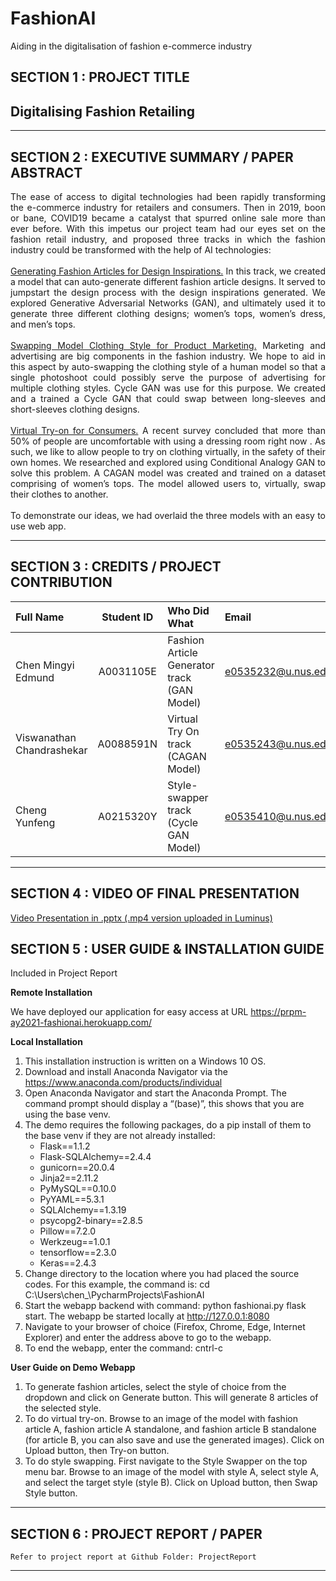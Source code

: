 # FashionAI
Aiding in the digitalisation of fashion e-commerce industry

## SECTION 1 : PROJECT TITLE
## Digitalising Fashion Retailing

---

## SECTION 2 : EXECUTIVE SUMMARY / PAPER ABSTRACT

<div style="text-align: justify"> The ease of access to digital technologies had been rapidly transforming the e-commerce industry for retailers and consumers. Then in 2019, boon or bane, COVID19 became a catalyst that spurred online sale more than ever before. With this impetus our project team had our eyes set on the fashion retail industry, and proposed three tracks in which the fashion industry could be transformed with the help of AI technologies: <br><br>
<ins>Generating Fashion Articles for Design Inspirations.</ins> In this track, we created a model that can auto-generate different fashion article designs. It served to jumpstart the design process with the design inspirations generated. We explored Generative Adversarial Networks (GAN), and ultimately used it to generate three different clothing designs; women’s tops, women’s dress, and men’s tops. <br><br>
<ins>Swapping Model Clothing Style for Product Marketing.</ins> Marketing and advertising are big components in the fashion industry. We hope to aid in this aspect by auto-swapping the clothing style of a human model so that a single photoshoot could possibly serve the purpose of advertising for multiple clothing styles. Cycle GAN was use for this purpose. We created and a trained a Cycle GAN that could swap between long-sleeves and short-sleeves clothing designs. <br><br>
<ins>Virtual Try-on for Consumers.</ins> A recent survey concluded that more than 50% of people are uncomfortable with using a dressing room right now . As such, we like to allow people to try on clothing virtually, in the safety of their own homes. We researched and explored using Conditional Analogy GAN to solve this problem. A CAGAN model was created and trained on a dataset comprising of women’s tops. The model allowed users to, virtually, swap their clothes to another. <br><br>
To demonstrate our ideas, we had overlaid the three models with an easy to use web app.
 </div>

---

## SECTION 3 : CREDITS / PROJECT CONTRIBUTION

| Full Name  | Student ID | Who Did What | Email |
| :------------ |:---------------:| :-----| :-----|
| Chen Mingyi Edmund | A0031105E | Fashion Article Generator track (GAN Model) | e0535232@u.nus.edu |
| Viswanathan Chandrashekar | A0088591N | Virtual Try On track (CAGAN Model) | e0535243@u.nus.edu|
| Cheng Yunfeng | A0215320Y | Style-swapper track (Cycle GAN Model) | e0535410@u.nus.edu|

---

## SECTION 4 : VIDEO OF FINAL PRESENTATION

<a href="FashionAI/ProjectReport/Group11_Pattern Recognition PM_Final Presentation.v6.1.zip ">Video Presentation in .pptx (.mp4 version uploaded in Luminus)</a>

## SECTION 5 : USER GUIDE & INSTALLATION GUIDE

Included in Project Report

**Remote Installation**

We have deployed our application for easy access at URL   https://prpm-ay2021-fashionai.herokuapp.com/

**Local Installation**

1.	This installation instruction is written on a Windows 10 OS.
2.	Download and install Anaconda Navigator via the   https://www.anaconda.com/products/individual
3.	Open Anaconda Navigator and start the Anaconda Prompt. The command prompt should display a “(base)”, this shows that you are using the base venv.
4.	The demo requires the following packages, do a pip install of them to the base venv if they are not already installed:
    *	Flask==1.1.2
    *	Flask-SQLAlchemy==2.4.4
    *	gunicorn==20.0.4
    *	Jinja2==2.11.2
    *	PyMySQL==0.10.0
    *	PyYAML==5.3.1
    *	SQLAlchemy==1.3.19
    *	psycopg2-binary==2.8.5
    *	Pillow==7.2.0
    *	Werkzeug==1.0.1
    *	tensorflow==2.3.0
    *	Keras==2.4.3
5.	Change directory to the location where you had placed the source codes. For this example, the command is: cd C:\Users\chen_\PycharmProjects\FashionAI
6.	Start the webapp backend with command: python fashionai.py flask start. The webapp be started locally at http://127.0.0.1:8080
7.	Navigate to your browser of choice (Firefox, Chrome, Edge, Internet Explorer) and enter the address above to go to the webapp.
8.	To end the webapp, enter the command: cntrl-c

**User Guide on Demo Webapp**
1.	To generate fashion articles, select the style of choice from the dropdown and click on Generate button. This will generate 8 articles of the selected style.
2.	To do virtual try-on. Browse to an image of the model with fashion article A, fashion article A standalone, and fashion article B standalone (for article B, you can also save and use the generated images). Click on Upload button, then Try-on button.
3.	To do style swapping. First navigate to the Style Swapper on the top menu bar. Browse to an image of the model with style A, select style A, and select the target style (style B). Click on Upload button, then Swap Style button.

---
## SECTION 6 : PROJECT REPORT / PAPER

`Refer to project report at Github Folder: ProjectReport`

---


